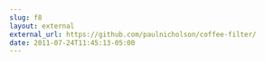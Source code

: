```yaml
---
slug: f8
layout: external
external_url: https://github.com/paulnicholson/coffee-filter/
date: 2011-07-24T11:45:13-05:00
---
```

